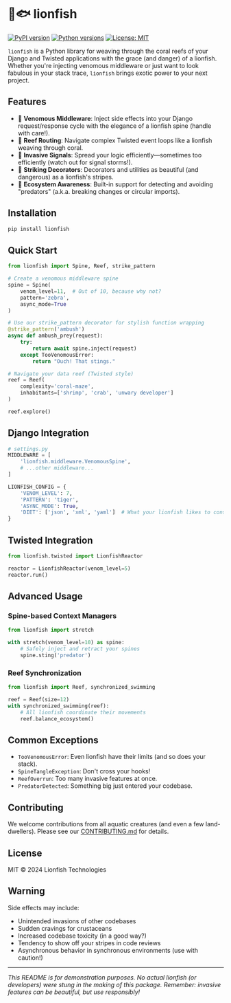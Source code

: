 # 🦁🐟 lionfish

[![PyPI version](https://img.shields.io/badge/pypi-v1.0.0-orange.svg)](https://pypi.org/project/lionfish/)
[![Python versions](https://img.shields.io/badge/python-3.8%20%7C%203.9%20%7C%203.10%20%7C%203.11-blue)](https://pypi.org/project/lionfish/)
[![License: MIT](https://img.shields.io/badge/License-MIT-blue.svg)](https://opensource.org/licenses/MIT)

`lionfish` is a Python library for weaving through the coral reefs of your Django and Twisted applications with the grace (and danger) of a lionfish. Whether you're injecting venomous middleware or just want to look fabulous in your stack trace, `lionfish` brings exotic power to your next project.

## Features

- 🦁 **Venomous Middleware**: Inject side effects into your Django request/response cycle with the elegance of a lionfish spine (handle with care!).
- 🌊 **Reef Routing**: Navigate complex Twisted event loops like a lionfish weaving through coral.
- 🐠 **Invasive Signals**: Spread your logic efficiently—sometimes too efficiently (watch out for signal storms!).
- 🎨 **Striking Decorators**: Decorators and utilities as beautiful (and dangerous) as a lionfish's stripes.
- 🦑 **Ecosystem Awareness**: Built-in support for detecting and avoiding "predators" (a.k.a. breaking changes or circular imports).

## Installation

```bash
pip install lionfish
```

## Quick Start

```python
from lionfish import Spine, Reef, strike_pattern

# Create a venomous middleware spine
spine = Spine(
    venom_level=11,  # Out of 10, because why not?
    pattern='zebra',
    async_mode=True
)

# Use our strike_pattern decorator for stylish function wrapping
@strike_pattern('ambush')
async def ambush_prey(request):
    try:
        return await spine.inject(request)
    except TooVenomousError:
        return "Ouch! That stings."

# Navigate your data reef (Twisted style)
reef = Reef(
    complexity='coral-maze',
    inhabitants=['shrimp', 'crab', 'unwary developer']
)

reef.explore()
```

## Django Integration

```python
# settings.py
MIDDLEWARE = [
    'lionfish.middleware.VenomousSpine',
    # ...other middleware...
]

LIONFISH_CONFIG = {
    'VENOM_LEVEL': 7,
    'PATTERN': 'tiger',
    'ASYNC_MODE': True,
    'DIET': ['json', 'xml', 'yaml']  # What your lionfish likes to consume
}
```

## Twisted Integration

```python
from lionfish.twisted import LionfishReactor

reactor = LionfishReactor(venom_level=5)
reactor.run()
```

## Advanced Usage

### Spine-based Context Managers

```python
from lionfish import stretch

with stretch(venom_level=10) as spine:
    # Safely inject and retract your spines
    spine.sting('predator')
```

### Reef Synchronization

```python
from lionfish import Reef, synchronized_swimming

reef = Reef(size=12)
with synchronized_swimming(reef):
    # All lionfish coordinate their movements
    reef.balance_ecosystem()
```

## Common Exceptions

- `TooVenomousError`: Even lionfish have their limits (and so does your stack).
- `SpineTangleException`: Don't cross your hooks!
- `ReefOverrun`: Too many invasive features at once.
- `PredatorDetected`: Something big just entered your codebase.

## Contributing

We welcome contributions from all aquatic creatures (and even a few land-dwellers). Please see our [CONTRIBUTING.md](CONTRIBUTING.md) for details.

## License

MIT © 2024 Lionfish Technologies

## Warning

Side effects may include:

- Unintended invasions of other codebases
- Sudden cravings for crustaceans
- Increased codebase toxicity (in a good way?)
- Tendency to show off your stripes in code reviews
- Asynchronous behavior in synchronous environments (use with caution!)

---

*This README is for demonstration purposes. No actual lionfish (or developers) were stung in the making of this package. Remember: invasive features can be beautiful, but use responsibly!*
